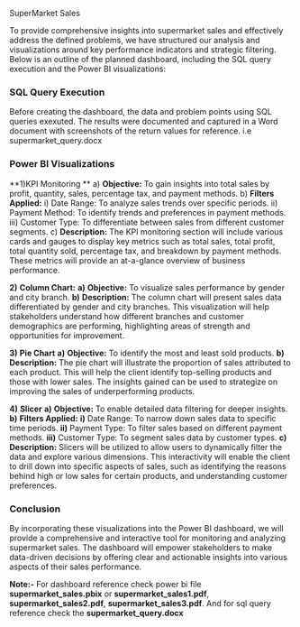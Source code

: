 SuperMarket Sales

To provide comprehensive insights into supermarket sales and effectively address the defined problems, we have structured our analysis and visualizations around key performance indicators and strategic filtering. Below is an outline of the planned dashboard, including the SQL query execution and the Power BI visualizations:

### SQL Query Execution
Before creating the dashboard,  the data and problem points using SQL queries exexuted. The results were documented and captured in a Word document with screenshots of the return values for reference. i.e supermarket_query.docx

### Power BI Visualizations
**1)KPI Monitoring **
   a) **Objective:** To gain insights into total sales by profit, quantity, sales, percentage tax, and payment methods.
   b) **Filters Applied:**
     i) Date Range: To analyze sales trends over specific periods.
     ii) Payment Method: To identify trends and preferences in payment methods.
     iii) Customer Type: To differentiate between sales from different customer segments.
   c) **Description:** The KPI monitoring section will include various cards and gauges to display key metrics such as total sales, total profit, total quantity sold, percentage tax, and breakdown by payment 
      methods. These metrics will provide an at-a-glance overview of business performance.

**2)** **Column Chart:**
  **a)** **Objective:** To visualize sales performance by gender and city branch.
  **b)** **Description:** The column chart will present sales data differentiated by gender and city branches. This visualization will help stakeholders understand how different branches and customer demographics are performing, highlighting areas of strength and opportunities for improvement.

**3)** **Pie Chart**
  **a)** **Objective:** To identify the most and least sold products.
  **b)** **Description:** The pie chart will illustrate the proportion of sales attributed to each product. This will help the client identify top-selling products and those with lower sales. The insights gained can be used to strategize on improving the sales of underperforming products.

**4)** **Slicer**
  **a)** **Objective:** To enable detailed data filtering for deeper insights.
  **b)** **Filters Applied:**
    **i)** Date Range: To narrow down sales data to specific time periods.
    **ii)** Payment Type: To filter sales based on different payment methods.
    **iii)** Customer Type: To segment sales data by customer types.
  **c)** **Description:** Slicers will be utilized to allow users to dynamically filter the data and explore various dimensions. This interactivity will enable the client to drill down into specific aspects of sales, such as identifying the reasons behind high or low sales for certain products, and understanding customer preferences.

### Conclusion
By incorporating these visualizations into the Power BI dashboard, we will provide a comprehensive and interactive tool for monitoring and analyzing supermarket sales. The dashboard will empower stakeholders to make data-driven decisions by offering clear and actionable insights into various aspects of their sales performance.

**Note:-** For dashboard reference check power bi file **supermarket_sales.pbix** or **supermarket_sales1.pdf**, **supermarket_sales2.pdf**, **supermarket_sales3.pdf**. And for sql query reference check the **supermarket_query.docx**
